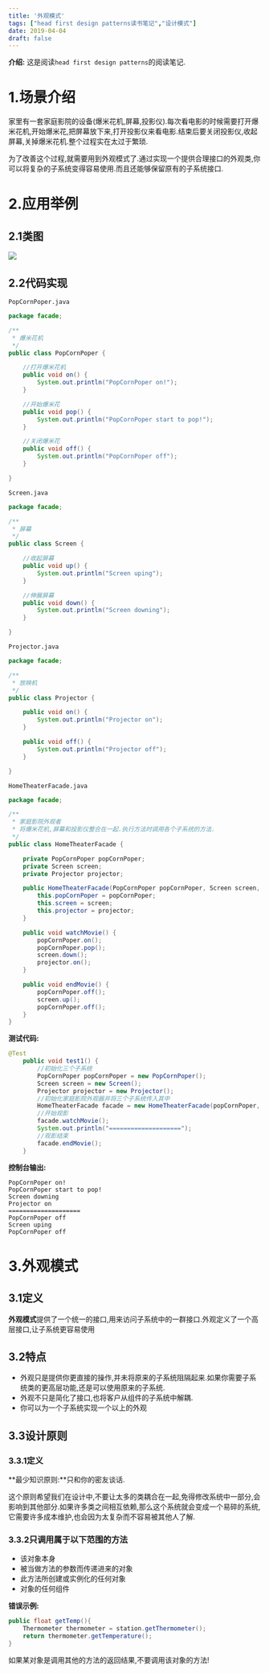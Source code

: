 ```yaml
---
title: '外观模式'
tags: ["head first design patterns读书笔记","设计模式"]
date: 2019-04-04
draft: false
---
```


**介绍:** 这是阅读`head first design patterns`的阅读笔记.

# 1.场景介绍

家里有一套家庭影院的设备(爆米花机,屏幕,投影仪).每次看电影的时候需要打开爆米花机,开始爆米花,把屏幕放下来,打开投影仪来看电影.结束后要关闭投影仪,收起屏幕,关掉爆米花机.整个过程实在太过于繁琐.

为了改善这个过程,就需要用到外观模式了.通过实现一个提供合理接口的外观类,你可以将复杂的子系统变得容易使用.而且还能够保留原有的子系统接口.

# 2.应用举例

## 2.1类图

![](https://raw.githubusercontent.com/Alex-2017/image-respository/master/img/20190320104123.png)

## 2.2代码实现

`PopCornPoper.java`

```java
package facade;

/**
 * 爆米花机
 */
public class PopCornPoper {

    //打开爆米花机
    public void on() {
        System.out.println("PopCornPoper on!");
    }

    //开始爆米花
    public void pop() {
        System.out.println("PopCornPoper start to pop!");
    }

    //关闭爆米花
    public void off() {
        System.out.println("PopCornPoper off");
    }

}

```

`Screen.java`

```java
package facade;

/**
 * 屏幕
 */
public class Screen {

    //收起屏幕
    public void up() {
        System.out.println("Screen uping");
    }

    //伸展屏幕
    public void down() {
        System.out.println("Screen downing");
    }

}

```

`Projector.java`

```java
package facade;

/**
 * 放映机
 */
public class Projector {

    public void on() {
        System.out.println("Projector on");
    }

    public void off() {
        System.out.println("Projector off");
    }

}

```

`HomeTheaterFacade.java`

```java
package facade;

/**
 * 家庭影院外观者
 * 将爆米花机,屏幕和投影仪整合在一起.执行方法时调用各个子系统的方法.
 */
public class HomeTheaterFacade {

    private PopCornPoper popCornPoper;
    private Screen screen;
    private Projector projector;

    public HomeTheaterFacade(PopCornPoper popCornPoper, Screen screen, Projector projector) {
        this.popCornPoper = popCornPoper;
        this.screen = screen;
        this.projector = projector;
    }

    public void watchMovie() {
        popCornPoper.on();
        popCornPoper.pop();
        screen.down();
        projector.on();
    }

    public void endMovie() {
        popCornPoper.off();
        screen.up();
        popCornPoper.off();
    }
}

```

**测试代码:**

```java
@Test
    public void test1() {
        //初始化三个子系统
        PopCornPoper popCornPoper = new PopCornPoper();
        Screen screen = new Screen();
        Projector projector = new Projector();
        //初始化家庭影院外观器并将三个子系统传入其中
        HomeTheaterFacade facade = new HomeTheaterFacade(popCornPoper, screen, projector);
        //开始观影
        facade.watchMovie();
        System.out.println("====================");
        //观影结束
        facade.endMovie();
    }
```

**控制台输出:**

```
PopCornPoper on!
PopCornPoper start to pop!
Screen downing
Projector on
====================
PopCornPoper off
Screen uping
PopCornPoper off
```

# 3.外观模式

## 3.1定义

**外观模式**提供了一个统一的接口,用来访问子系统中的一群接口.外观定义了一个高层接口,让子系统更容易使用

## 3.2特点

- 外观只是提供你更直接的操作,并未将原来的子系统阻隔起来.如果你需要子系统类的更高层功能,还是可以使用原来的子系统.
- 外观不只是简化了接口,也将客户从组件的子系统中解耦.
- 你可以为一个子系统实现一个以上的外观

## 3.3设计原则

### 3.3.1定义

**最少知识原则:**只和你的密友谈话.

这个原则希望我们在设计中,不要让太多的类耦合在一起,免得修改系统中一部分,会影响到其他部分.如果许多类之间相互依赖,那么这个系统就会变成一个易碎的系统,它需要许多成本维护,也会因为太复杂而不容易被其他人了解.

### 3.3.2只调用属于以下范围的方法

- 该对象本身
- 被当做方法的参数而传递进来的对象
- 此方法所创建或实例化的任何对象
- 对象的任何组件

**错误示例:**

```java
public float getTemp(){
    Thermometer thermometer = station.getThermometer();
    return thermometer.getTemperature();
}
```

如果某对象是调用其他的方法的返回结果,不要调用该对象的方法!